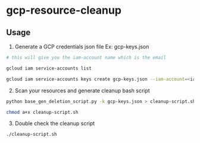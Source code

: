# gcp-resource-cleanup

## Usage

1. Generate a GCP credentials json file Ex: gcp-keys.json

```bash
# this will give you the iam-account name which is the email 

gcloud iam service-accounts list
```

```bash
gcloud iam service-accounts keys create gcp-keys.json --iam-account=<iam-account-from-above>
```

2. Scan your resources and generate cleanup bash script

```bash
python base_gen_deletion_script.py -k gcp-keys.json > cleanup-script.sh

chmod a+x cleanup-script.sh
```

3. Double check the cleanup script

```bash
./cleanup-script.sh
```